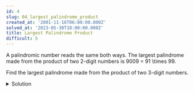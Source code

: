 ```yaml
---
id: 4
slug: 04_largest_palindrome_product
created_at: '2001-11-16T06:00:00.000Z'
solved_at: '2023-05-30T18:00:00.000Z'
title: Largest Palindrome Product
difficult: 5
---
```


<p>A palindromic number reads the same both ways. The largest palindrome made from the product of two 2-digit numbers is 9009 = 91 \times 99.</p>
<p>Find the largest palindrome made from the product of two 3-digit numbers.</p>

<details>
  <summary>Solution</summary>

  <code>
  </code>
</details>
